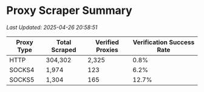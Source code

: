 # Proxy Scraper Summary

_Last Updated: 2025-04-26 20:58:51_

| Proxy Type | Total Scraped | Verified Proxies | Verification Success Rate |
|------------|--------------|------------------|--------------------------|
| HTTP | 304,302 | 2,325 | 0.8% |
| SOCKS4 | 1,974 | 123 | 6.2% |
| SOCKS5 | 1,304 | 165 | 12.7% |
